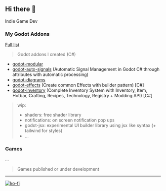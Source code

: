 ## Hi there 👋

Indie Game Dev

<!--
**the-aspecty/the-aspecty** is a ✨ _special_ ✨ repository because its `README.md` (this file) appears on your GitHub profile.

Here are some ideas to get you started:

- 🔭 I’m currently working on ...
- 🌱 I’m currently learning ...
- 👯 I’m looking to collaborate on ...
- 🤔 I’m looking for help with ...
- 💬 Ask me about ...
- 📫 How to reach me: ...
- 😄 Pronouns: ...
- ⚡ Fun fact: ...
-->

### My Godot Addons
[Full list](https://github.com/stars/the-aspecty/lists/godot-addon)
> Godot addons I created (C#)

- [godot-modular](https://github.com/the-aspecty/godot-modular)
- [godot-auto-signals](https://github.com/the-aspecty/godot-auto-signals) (Automatic Signal Management in Godot C# through attributes with automatic processing)
- [godot-diagrams](https://github.com/the-aspecty/godot-diagrams)
- [godot-effects](https://github.com/the-aspecty/godot-effect-sytem)  (Create common Effects with builder pattern) [C#]
- [godot-inventory](https://github.com/the-aspecty/godot-inventory) (Complete Inventory System with Inventory, Item, Hotbar, Crafting, Recipes, Technology, Registry + Modding API) [C#]

>wip:
>- shaders: free shader library
>- notifications: on screen notification pop ups
>- godot-jsx: experimental UI builder library using jsx like syntax (+ tailwind for styles)
>- ...

### Games
...
> Games published or under development

---

[![ko-fi](https://ko-fi.com/img/githubbutton_sm.svg)](https://ko-fi.com/N4N216DNEL)

